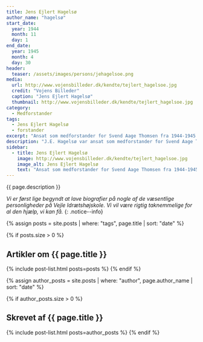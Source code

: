 ```yaml
---
title: Jens Ejlert Hagelsø
author_name: "hagelsø"
start_date: 
  year: 1944
  month: 11
  day: 1
end_date:
  year: 1945
  month: 4
  day: 30
header:
  teaser: /assets/images/persons/jehagelsoe.png
media: 
  url: http://www.vojensbilleder.dk/kendte/tejlert_hagelsoe.jpg
  credit: "Vojens Billeder"
  caption: "Jens Ejlert Hagelsø"
  thumbnail: http://www.vojensbilleder.dk/kendte/tejlert_hagelsoe.jpg
category:
  - Medforstander
tags:
  - Jens Ejlert Hagelsø
  - forstander
excerpt: "Ansat som medforstander for Svend Aage Thomsen fra 1944-1945. J.E. Hagelsø var egentlig forstander for Vojens Ungdomsskole, som var beslaglagt af tyskerne."
description: "J.E. Hagelsø var ansat som medforstander for Svend Aage Thomsen, så højskolen kunne få godkendelse efter højskoleloven. J.E. Hagelsø var forstander for Vojens Ungdomsskole, som var beslaglagt af tyskerne. Hagelsøs alvor og stærke ord betød meget for vinterholdet, som bl.a. talte en del modstandsfolk, fx Thormod Petersen (se Jubilæumsskrift fra 1992, s. 21)"
sidebar:
  - title: Jens Ejlert Hagelsø
    image: http://www.vojensbilleder.dk/kendte/tejlert_hagelsoe.jpg
    image_alt: Jens Ejlert Hagelsø
    text: "Ansat som medforstander for Svend Aage Thomsen fra 1944-1945. J.E. Hagelsø var egentlig forstander for Vojens Ungdomsskole, som var beslaglagt af tyskerne."
---
```


{{ page.description }}

_Vi er først lige begyndt at lave biografier på nogle af de væsentlige personligheder på Vejle Idrætshøjskole. Vi vil være rigtig taknemmelige for al den hjælp, vi kan få._
{: .notice--info}

{% assign posts = site.posts | where: "tags", page.title | sort: "date" %}

{% if posts.size > 0 %}
## Artikler om {{ page.title }}
{% include post-list.html posts=posts %}
{% endif %}

{% assign author_posts = site.posts | where: "author", page.author_name | sort: "date" %}

{% if author_posts.size > 0 %}
## Skrevet af {{ page.title }}
{% include post-list.html posts=author_posts %}
{% endif %}
